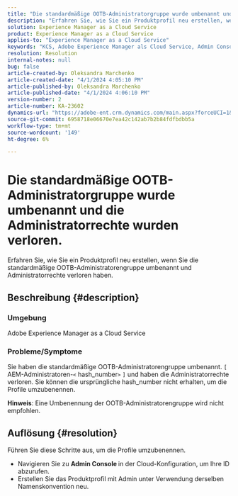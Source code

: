```yaml
---
title: "Die standardmäßige OOTB-Administratorgruppe wurde umbenannt und die Administratorrechte verloren."
description: "Erfahren Sie, wie Sie ein Produktprofil neu erstellen, wenn Sie die OOTB-Administratorengruppe umbenannt und Administratorrechte verloren haben."
solution: Experience Manager as a Cloud Service
product: Experience Manager as a Cloud Service
applies-to: "Experience Manager as a Cloud Service"
keywords: "KCS, Adobe Experience Manager als Cloud Service, Admin Console, Produktprofil"
resolution: Resolution
internal-notes: null
bug: false
article-created-by: Oleksandra Marchenko
article-created-date: "4/1/2024 4:05:10 PM"
article-published-by: Oleksandra Marchenko
article-published-date: "4/1/2024 4:06:10 PM"
version-number: 2
article-number: KA-23602
dynamics-url: "https://adobe-ent.crm.dynamics.com/main.aspx?forceUCI=1&pagetype=entityrecord&etn=knowledgearticle&id=678b349c-41f0-ee11-904c-6045bd006149"
source-git-commit: 6958718e06670e7ea42c142ab7b2b84fdfbdbb5a
workflow-type: tm+mt
source-wordcount: '149'
ht-degree: 6%

---
```


# Die standardmäßige OOTB-Administratorgruppe wurde umbenannt und die Administratorrechte wurden verloren.


Erfahren Sie, wie Sie ein Produktprofil neu erstellen, wenn Sie die standardmäßige OOTB-Administratorengruppe umbenannt und Administratorrechte verloren haben.

## Beschreibung {#description}


### Umgebung

Adobe Experience Manager as a Cloud Service

### Probleme/Symptome

Sie haben die standardmäßige OOTB-Administratorengruppe umbenannt. `[` AEM-Administratoren-`<` hash_number`>` `]`  und haben die Administratorrechte verloren. Sie können die ursprüngliche hash_number nicht erhalten, um die Profile umzubenennen.



<b>Hinweis</b>: Eine Umbenennung der OOTB-Administratorengruppe wird nicht empfohlen.


## Auflösung {#resolution}


Führen Sie diese Schritte aus, um die Profile umzubenennen.

- Navigieren Sie zu <b>Admin Console </b>in der Cloud-Konfiguration, um Ihre ID abzurufen.
- Erstellen Sie das Produktprofil mit Admin unter Verwendung derselben Namenskonvention neu.



